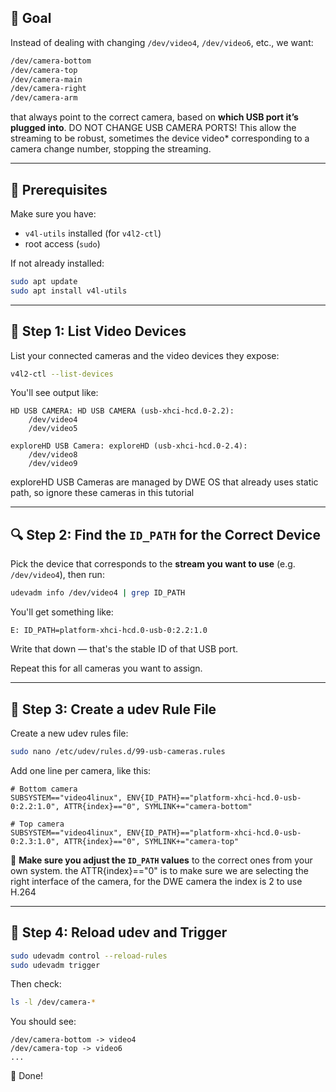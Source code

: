 ## 🎯 **Goal**

Instead of dealing with changing `/dev/video4`, `/dev/video6`, etc., we want:

```bash
/dev/camera-bottom
/dev/camera-top
/dev/camera-main
/dev/camera-right
/dev/camera-arm
```

that always point to the correct camera, based on **which USB port it’s plugged into**.
DO NOT CHANGE USB CAMERA PORTS!
This allow the streaming to be robust, sometimes the device video* corresponding to a camera change number, stopping the streaming.

---

## 🧰 Prerequisites

Make sure you have:

* `v4l-utils` installed (for `v4l2-ctl`)
* root access (`sudo`)

If not already installed:

```bash
sudo apt update
sudo apt install v4l-utils
```

---

## 📝 Step 1: List Video Devices

List your connected cameras and the video devices they expose:

```bash
v4l2-ctl --list-devices
```

You'll see output like:

```
HD USB CAMERA: HD USB CAMERA (usb-xhci-hcd.0-2.2):
    /dev/video4
    /dev/video5

exploreHD USB Camera: exploreHD (usb-xhci-hcd.0-2.4):
    /dev/video8
    /dev/video9
```

exploreHD USB Cameras are managed by DWE OS that already uses static path, so ignore these cameras in this tutorial

---

## 🔍 Step 2: Find the `ID_PATH` for the Correct Device

Pick the device that corresponds to the **stream you want to use** (e.g. `/dev/video4`), then run:

```bash
udevadm info /dev/video4 | grep ID_PATH
```

You'll get something like:

```
E: ID_PATH=platform-xhci-hcd.0-usb-0:2.2:1.0
```

Write that down — that's the stable ID of that USB port.

Repeat this for all cameras you want to assign.

---

## 🧩 Step 3: Create a udev Rule File

Create a new udev rules file:

```bash
sudo nano /etc/udev/rules.d/99-usb-cameras.rules
```

Add one line per camera, like this:

```udev
# Bottom camera
SUBSYSTEM=="video4linux", ENV{ID_PATH}=="platform-xhci-hcd.0-usb-0:2.2:1.0", ATTR{index}=="0", SYMLINK+="camera-bottom"

# Top camera
SUBSYSTEM=="video4linux", ENV{ID_PATH}=="platform-xhci-hcd.0-usb-0:2.3:1.0", ATTR{index}=="0", SYMLINK+="camera-top"
```

📌 **Make sure you adjust the `ID_PATH` values** to the correct ones from your own system.
the ATTR{index}=="0" is to make sure we are selecting the right interface of the camera, for the DWE camera the index is 2 to use H.264

---

## 🔄 Step 4: Reload udev and Trigger

```bash
sudo udevadm control --reload-rules
sudo udevadm trigger
```

Then check:

```bash
ls -l /dev/camera-*
```

You should see:

```
/dev/camera-bottom -> video4
/dev/camera-top -> video6
...
```

🎉 Done!